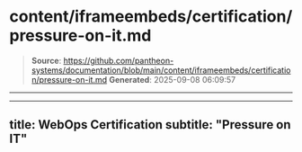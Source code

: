 # content/iframeembeds/certification/pressure-on-it.md

> **Source**: https://github.com/pantheon-systems/documentation/blob/main/content/iframeembeds/certification/pressure-on-it.md
> **Generated**: 2025-09-08 06:09:57

---

---
title: WebOps Certification
subtitle: "Pressure on IT"
---

<Partial file="certification-guide/pressure-on-it.md" />
